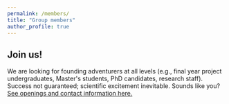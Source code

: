 ```yaml
---
permalink: /members/
title: "Group members"
author_profile: true
---
```


## Join us!
We are looking for founding adventurers at all levels (e.g., final year project undergraduates, Master's students, PhD candidates, research staff). Success not guaranteed; scientific excitement inevitable. Sounds like you? [See openings and contact information here.](join.md)
